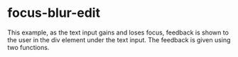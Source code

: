 # focus-blur-edit
This example, as the text input gains and loses focus, feedback is shown to the user in the div element under the text input. The feedback is given using two functions. 
